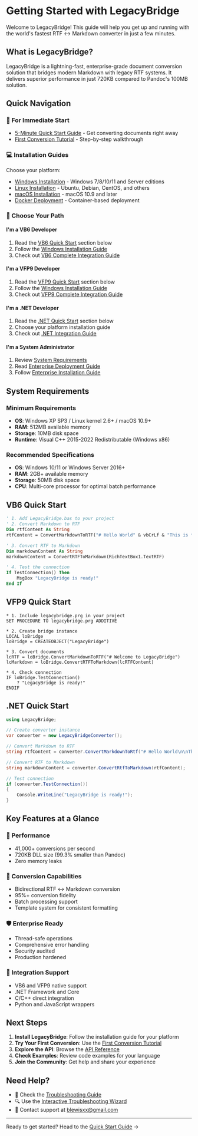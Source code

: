 # Getting Started with LegacyBridge

Welcome to LegacyBridge! This guide will help you get up and running with the world's fastest RTF ↔ Markdown converter in just a few minutes.

## What is LegacyBridge?

LegacyBridge is a lightning-fast, enterprise-grade document conversion solution that bridges modern Markdown with legacy RTF systems. It delivers superior performance in just 720KB compared to Pandoc's 100MB solution.

## Quick Navigation

### 🚀 For Immediate Start
- [5-Minute Quick Start Guide](quick-start.md) - Get converting documents right away
- [First Conversion Tutorial](first-conversion.md) - Step-by-step walkthrough

### 💻 Installation Guides
Choose your platform:
- [Windows Installation](installation/windows.md) - Windows 7/8/10/11 and Server editions
- [Linux Installation](installation/linux.md) - Ubuntu, Debian, CentOS, and others
- [macOS Installation](installation/macos.md) - macOS 10.9 and later
- [Docker Deployment](installation/docker.md) - Container-based deployment

### 🎯 Choose Your Path

#### I'm a VB6 Developer
1. Read the [VB6 Quick Start](#vb6-quick-start) section below
2. Follow the [Windows Installation Guide](installation/windows.md)
3. Check out [VB6 Complete Integration Guide](/docs/guides/legacy-integration/vb6-complete.md)

#### I'm a VFP9 Developer
1. Read the [VFP9 Quick Start](#vfp9-quick-start) section below
2. Follow the [Windows Installation Guide](installation/windows.md)
3. Check out [VFP9 Complete Integration Guide](/docs/guides/legacy-integration/vfp9-complete.md)

#### I'm a .NET Developer
1. Read the [.NET Quick Start](#net-quick-start) section below
2. Choose your platform installation guide
3. Check out [.NET Integration Guide](/docs/guides/legacy-integration/dotnet-integration.md)

#### I'm a System Administrator
1. Review [System Requirements](#system-requirements)
2. Read [Enterprise Deployment Guide](/docs/guides/enterprise-deployment/architecture-planning.md)
3. Follow [Enterprise Installation Guide](/legacybridge/ENTERPRISE_INSTALLATION_GUIDE.md)

## System Requirements

### Minimum Requirements
- **OS**: Windows XP SP3 / Linux kernel 2.6+ / macOS 10.9+
- **RAM**: 512MB available memory
- **Storage**: 10MB disk space
- **Runtime**: Visual C++ 2015-2022 Redistributable (Windows x86)

### Recommended Specifications
- **OS**: Windows 10/11 or Windows Server 2016+
- **RAM**: 2GB+ available memory
- **Storage**: 50MB disk space
- **CPU**: Multi-core processor for optimal batch performance

## VB6 Quick Start

```vb
' 1. Add LegacyBridge.bas to your project
' 2. Convert Markdown to RTF
Dim rtfContent As String
rtfContent = ConvertMarkdownToRTF("# Hello World" & vbCrLf & "This is **bold** text.")

' 3. Convert RTF to Markdown  
Dim markdownContent As String
markdownContent = ConvertRTFToMarkdown(RichTextBox1.TextRTF)

' 4. Test the connection
If TestConnection() Then
    MsgBox "LegacyBridge is ready!"
End If
```

## VFP9 Quick Start

```foxpro
* 1. Include legacybridge.prg in your project
SET PROCEDURE TO legacybridge.prg ADDITIVE

* 2. Create bridge instance
LOCAL loBridge
loBridge = CREATEOBJECT("LegacyBridge")

* 3. Convert documents
lcRTF = loBridge.ConvertMarkdownToRTF("# Welcome to LegacyBridge")
lcMarkdown = loBridge.ConvertRTFToMarkdown(lcRTFContent)

* 4. Check connection
IF loBridge.TestConnection()
    ? "LegacyBridge is ready!"
ENDIF
```

## .NET Quick Start

```csharp
using LegacyBridge;

// Create converter instance
var converter = new LegacyBridgeConverter();

// Convert Markdown to RTF
string rtfContent = converter.ConvertMarkdownToRtf("# Hello World\n\nThis is **bold** text.");

// Convert RTF to Markdown
string markdownContent = converter.ConvertRtfToMarkdown(rtfContent);

// Test connection
if (converter.TestConnection())
{
    Console.WriteLine("LegacyBridge is ready!");
}
```

## Key Features at a Glance

### 🚀 Performance
- 41,000+ conversions per second
- 720KB DLL size (99.3% smaller than Pandoc)
- Zero memory leaks

### 🔄 Conversion Capabilities
- Bidirectional RTF ↔ Markdown conversion
- 95%+ conversion fidelity
- Batch processing support
- Template system for consistent formatting

### 🛡️ Enterprise Ready
- Thread-safe operations
- Comprehensive error handling
- Security audited
- Production hardened

### 🔌 Integration Support
- VB6 and VFP9 native support
- .NET Framework and Core
- C/C++ direct integration
- Python and JavaScript wrappers

## Next Steps

1. **Install LegacyBridge**: Follow the installation guide for your platform
2. **Try Your First Conversion**: Use the [First Conversion Tutorial](first-conversion.md)
3. **Explore the API**: Browse the [API Reference](/docs/api/reference/README.md)
4. **Check Examples**: Review code examples for your language
5. **Join the Community**: Get help and share your experience

## Need Help?

- 📖 Check the [Troubleshooting Guide](/docs/troubleshooting/common-issues.md)
- 🔍 Use the [Interactive Troubleshooting Wizard](/docs/troubleshooting/interactive-wizard/)
- 💬 Contact support at [blewisxx@gmail.com](mailto:blewisxx@gmail.com)

---

Ready to get started? Head to the [Quick Start Guide](quick-start.md) →